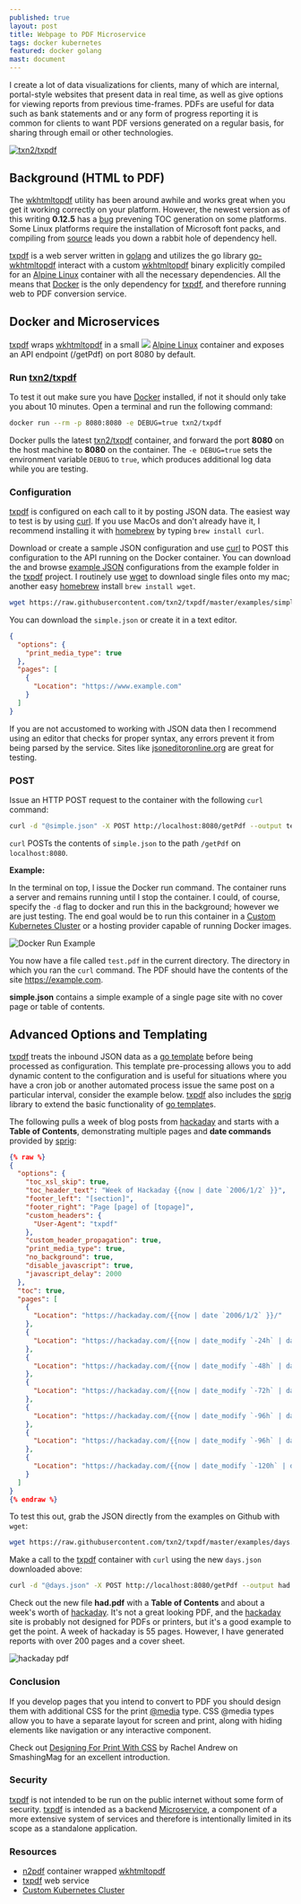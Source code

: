 ```yaml
---
published: true
layout: post
title: Webpage to PDF Microservice
tags: docker kubernetes
featured: docker golang
mast: document
---
```


I create a lot of data visualizations for clients, many of which are internal, portal-style websites that present data in real time, as well as give options for viewing reports from previous time-frames. PDFs are useful for data such as bank statements and or any form of progress reporting it is common for clients to want PDF versions generated on a regular basis, for sharing through email or other technologies.

[![txn2/txpdf](https://raw.githubusercontent.com/txn2/txpdf/master/assets/mast.jpg)](https://github.com/txn2/txpdf)

## Background (HTML to PDF)

The [wkhtmltopdf] utility has been around awhile and works great when you get it working correctly on your platform. However, the newest version as of this writing **0.12.5** has a [bug] prevening TOC generation on some platforms. Some Linux platforms require the installation of Microsoft font packs, and compiling from [source][wkhtmltopdf source] leads you down a rabbit hole of dependency hell.

[txpdf] is a web server written in [golang] and utilizes the go library [go-wkhtmltopdf] interact with a custom [wkhtmltopdf] binary explicitly compiled for an [Alpine Linux] container with all the necessary dependencies. All the means that [Docker] is the only dependency for [txpdf], and therefore running web to PDF conversion service.

## Docker and Microservices

[txpdf] wraps [wkhtmltopdf] in a small [![](https://images.microbadger.com/badges/image/txn2/txpdf.svg)](https://microbadger.com/images/txn2/txpdf "n2pdf") [Alpine Linux] container and exposes an API endpoint (/getPdf) on port 8080 by default.

### Run [txn2/txpdf]

To test it out make sure you have [Docker] installed, if not it should only take you about 10 minutes. Open a terminal and run the following command:

```bash
docker run --rm -p 8080:8080 -e DEBUG=true txn2/txpdf
```

Docker pulls the latest [txn2/txpdf] container, and forward the port **8080** on the host machine to **8080** on the container. The `-e DEBUG=true` sets the environment variable `DEBUG` to `true`, which produces additional log data while you are testing.

### Configuration

[txpdf] is configured on each call to it by posting JSON data. The easiest way to test is by using [curl]. If you use MacOs and don't already have it, I recommend installing it with [homebrew] by typing `brew install curl`.

Download or create a sample JSON configuration and use [curl] to POST this configuration to the API running on the Docker container. You can download the and browse [example JSON] configurations from the example folder in the [txpdf] project. I routinely use [wget] to download single files onto my mac; another easy [homebrew] install `brew install wget`.

```bash
wget https://raw.githubusercontent.com/txn2/txpdf/master/examples/simple.json
```

You can download the `simple.json` or create it in a text editor.

```json
{
  "options": {
    "print_media_type": true
  },
  "pages": [
    {
      "Location": "https://www.example.com"
    }
  ]
}
```

If you are not accustomed to working with JSON data then I recommend using an editor that checks for proper syntax, any errors prevent it from being parsed by the service. Sites like [jsoneditoronline.org](https://jsoneditoronline.org/) are great for testing.

### POST

Issue an HTTP POST request to the container with the following `curl` command:

```bash
curl -d "@simple.json" -X POST http://localhost:8080/getPdf --output test.pd
```

`curl` POSTs the contents of `simple.json` to the path `/getPdf` on `localhost:8080`.

**Example:**

In the terminal on top, I issue the Docker run command. The container runs a server and remains running until I stop the container. I could, of course, specify the `-d` flag to docker and run this in the background; however we are just testing. The end goal would be to run this container in a [Custom Kubernetes Cluster] or a hosting provider capable of running Docker images.

![Docker Run Example](/images/content/docker_run_example.gif)

You now have a file called `test.pdf` in the current directory. The directory in which you ran the `curl` command. The PDF should have the contents of the site https://example.com.

**simple.json** contains a simple example of a single page site with no cover page or table of contents.

## Advanced Options and Templating

[txpdf] treats the inbound JSON data as a [go template] before being processed as configuration. This template pre-processing allows you to add dynamic content to the configuration and is useful for situations where you have a cron job or another automated process issue the same post on a particular interval, consider the example below. [txpdf] also includes the [sprig] library to extend the basic functionality of [go template]s.


The following pulls a week of blog posts from [hackaday] and starts with a **Table of Contents**, demonstrating multiple pages and **date commands** provided by [sprig]:

```json
{% raw %}
{
  "options": {
    "toc_xsl_skip": true,
    "toc_header_text": "Week of Hackaday {{now | date `2006/1/2` }}",
    "footer_left": "[section]",
    "footer_right": "Page [page] of [topage]",
    "custom_headers": {
      "User-Agent": "txpdf"
    },
    "custom_header_propagation": true,
    "print_media_type": true,
    "no_background": true,
    "disable_javascript": true,
    "javascript_delay": 2000
  },
  "toc": true,
  "pages": [
    {
      "Location": "https://hackaday.com/{{now | date `2006/1/2` }}/"
    },
    {
      "Location": "https://hackaday.com/{{now | date_modify `-24h` | date `2006/1/2` }}/"
    },
    {
      "Location": "https://hackaday.com/{{now | date_modify `-48h` | date `2006/1/2` }}/"
    },
    {
      "Location": "https://hackaday.com/{{now | date_modify `-72h` | date `2006/1/2` }}/"
    },
    {
      "Location": "https://hackaday.com/{{now | date_modify `-96h` | date `2006/1/2` }}/"
    },
    {
      "Location": "https://hackaday.com/{{now | date_modify `-96h` | date `2006/1/2` }}/"
    },
    {
      "Location": "https://hackaday.com/{{now | date_modify `-120h` | date `2006/1/2` }}/"
    }
  ]
}
{% endraw %}
```

To test this out, grab the JSON directly from the examples on Github with `wget`:

```bash
wget https://raw.githubusercontent.com/txn2/txpdf/master/examples/days.json
```

Make a call to the [txpdf] container with `curl` using the new `days.json` downloaded above:

```bash
curl -d "@days.json" -X POST http://localhost:8080/getPdf --output had.pdf
```

Check out the new file **had.pdf** with a **Table of Contents** and about a week's worth of [hackaday]. It's not a great looking PDF, and the [hackaday] site is probably not designed for PDFs or printers, but it's a good example to get the point. A week of hackaday is 55 pages. However, I have generated reports with over 200 pages and a cover sheet.


![hackaday pdf](/images/content/hackaday.png)

### Conclusion

If you develop pages that you intend to convert to PDF you should design them with additional CSS for the print [@media] type. CSS @media types allow you to have a separate layout for screen and print, along with hiding elements like navigation or any interactive component.

Check out [Designing For Print With CSS] by Rachel Andrew on SmashingMag for an excellent introduction.

### Security

[txpdf] is not intended to be run on the public internet without some form of security. [txpdf] is intended as a backend [Microservice], a component of a more extensive system of services and therefore is intentionally limited in its scope as a standalone application.


### Resources

- [n2pdf] container wrapped [wkhtmltopdf]
- [txpdf] web service
- [Custom Kubernetes Cluster]

[wget]:https://www.gnu.org/software/wget/
[example JSON]:https://github.com/txn2/txpdf/tree/master/examples
[homebrew]: https://brew.sh/
[curl]: https://curl.haxx.se/
[txn2/txpdf]: https://hub.docker.com/r/txn2/txpdf/
[Docker]: https://docs.docker.com/install/
[Alpine Linux]: https://alpinelinux.org/
[n2pdf]: https://github.com/txn2/n2pdf
[txpdf]: https://github.com/txn2/txpdf
[wkhtmltopdf]: https://wkhtmltopdf.org/
[bug]: https://github.com/wkhtmltopdf/wkhtmltopdf/issues
[wkhtmltopdf source]: https://github.com/wkhtmltopdf/wkhtmltopdf
[Custom Kubernetes Cluster]: https://mk.imti.co/hobby-cluster/
[golang]: https://golang.org
[go-wkhtmltopdf]:https://github.com/SebastiaanKlippert/go-wkhtmltopdf
[go template]: https://golang.org/pkg/text/template/
[sprig]: http://masterminds.github.io/sprig/
[hackaday]:https://hackaday.com/
[@media]:https://developer.mozilla.org/en-US/docs/Web/CSS/@media
[Designing For Print With CSS]:https://www.smashingmagazine.com/2015/01/designing-for-print-with-css/
[Microservice]:https://mk.imti.co/microservices/